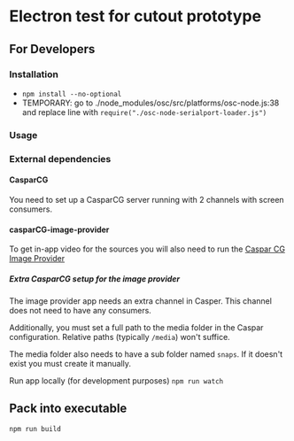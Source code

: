# Electron test for cutout prototype

## For Developers
### Installation

* `npm install --no-optional`
* TEMPORARY: go to ./node_modules/osc/src/platforms/osc-node.js:38
  and replace line with `require("./osc-node-serialport-loader.js")`


### Usage

### External dependencies
#### CasparCG
You need to set up a CasparCG server running with 2 channels with screen consumers.

#### casparCG-image-provider
To get in-app video for the sources you will also need to run the [Caspar CG Image Provider](https://github.com/SuperFlyTV/)

##### Extra CasparCG setup for the image provider
The image provider app needs an extra channel in Casper. This channel does not need to have any consumers.

Additionally, you must set a full path to the media folder in the Caspar configuration. Relative paths (typically `/media`) won't suffice.
 
 The media folder also needs to have a sub folder named `snaps`. If it doesn't exist you must create it manually.


Run app locally (for development purposes)
`npm run watch`

## Pack into executable

`npm run build`
